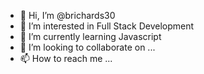 - 👋 Hi, I’m @brichards30
- 👀 I’m interested in Full Stack Development
- 🌱 I’m currently learning Javascript
- 💞️ I’m looking to collaborate on ...
- 📫 How to reach me ...

<!---
brichards30/brichards30 is a ✨ special ✨ repository because its `README.md` (this file) appears on your GitHub profile.
You can click the Preview link to take a look at your changes.
--->
